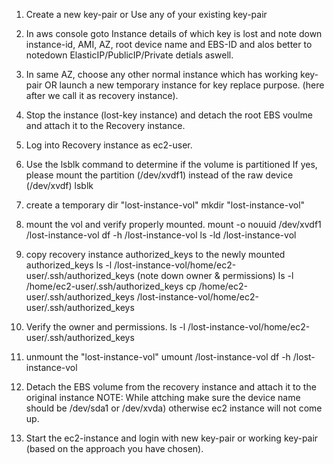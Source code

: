 


1. Create a new key-pair
or 
Use any of your existing key-pair

2. In aws console goto Instance details of which key is lost and note down instance-id, AMI, AZ, root device name and EBS-ID and alos better to notedown ElasticIP/PublicIP/Private detials aswell.

3. In same AZ, choose any other normal instance which has working key-pair OR launch a new temporary instance for key replace purpose. (here after we call it as recovery instance).

4. Stop the instance (lost-key instance) and detach the root EBS voulme and attach it to the Recovery instance.

5. Log into Recovery instance as ec2-user.

6. Use the lsblk command to determine if the volume is partitioned If yes, please mount the partition (/dev/xvdf1) instead of the raw device (/dev/xvdf)
 lsblk
7. create a temporary dir "lost-instance-vol"
 mkdir "lost-instance-vol"
8. mount the vol and verify properly mounted.
mount -o nouuid /dev/xvdf1 /lost-instance-vol
df -h /lost-instance-vol
ls -ld /lost-instance-vol

9. copy recovery instance authorized_keys to the newly mounted authorized_keys
ls -l /lost-instance-vol/home/ec2-user/.ssh/authorized_keys  (note down owner & permissions)
ls -l /home/ec2-user/.ssh/authorized_keys 
cp /home/ec2-user/.ssh/authorized_keys /lost-instance-vol/home/ec2-user/.ssh/authorized_keys
10. Verify the owner and permissions.
ls -l /lost-instance-vol/home/ec2-user/.ssh/authorized_keys
11. unmount the "lost-instance-vol"
umount /lost-instance-vol
df -h /lost-instance-vol

12. Detach the EBS volume from the recovery instance and attach it to the original instance
NOTE: While attching make sure the device name should be /dev/sda1 or /dev/xvda) otherwise ec2 instance will not come up.
13. Start the ec2-instance and login with new key-pair or working key-pair (based on the approach you have chosen).










 
 

